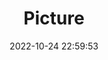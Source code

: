 ---
weight: 1
images:
- /images/edited/3.jpeg
title: Picture
date: 2022-10-24 22:59:53
tags: [luminar neo,work]
---